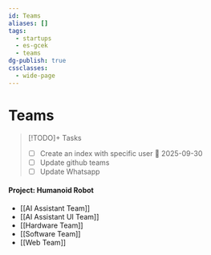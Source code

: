 ```yaml
---
id: Teams
aliases: []
tags:
  - startups
  - es-gcek
  - teams
dg-publish: true
cssclasses:
  - wide-page
---
```

# Teams 

>[!TODO]+ Tasks 
>- [ ] Create an index with specific user 📅 2025-09-30 
>- [ ] Update github teams 
>- [ ] Update Whatsapp 


#### Project: Humanoid Robot
- [[AI Assistant Team]]
- [[AI Assistant UI Team]]
- [[Hardware Team]]
- [[Software Team]]
- [[Web Team]]
